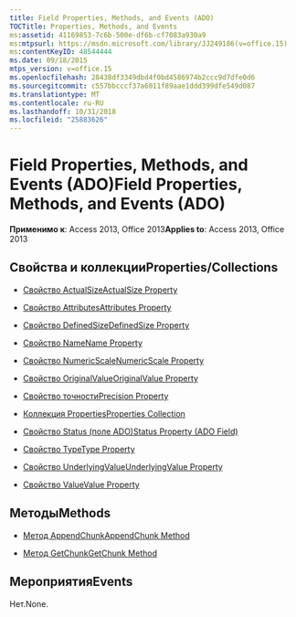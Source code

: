 ```yaml
---
title: Field Properties, Methods, and Events (ADO)
TOCTitle: Properties, Methods, and Events
ms:assetid: 41169853-7c6b-500e-df6b-cf7083a930a9
ms:mtpsurl: https://msdn.microsoft.com/library/JJ249186(v=office.15)
ms:contentKeyID: 48544444
ms.date: 09/18/2015
mtps_version: v=office.15
ms.openlocfilehash: 28438df3349dbd4f0bd4586974b2ccc9d7dfe0d6
ms.sourcegitcommit: c557bbcccf37a6011f89aae1ddd399dfe549d087
ms.translationtype: MT
ms.contentlocale: ru-RU
ms.lasthandoff: 10/31/2018
ms.locfileid: "25883626"
---
```

# <a name="field-properties-methods-and-events-ado"></a><span data-ttu-id="38f8b-102">Field Properties, Methods, and Events (ADO)</span><span class="sxs-lookup"><span data-stu-id="38f8b-102">Field Properties, Methods, and Events (ADO)</span></span>


<span data-ttu-id="38f8b-103">**Применимо к**: Access 2013, Office 2013</span><span class="sxs-lookup"><span data-stu-id="38f8b-103">**Applies to**: Access 2013, Office 2013</span></span>

## <a name="propertiescollections"></a><span data-ttu-id="38f8b-104">Свойства и коллекции</span><span class="sxs-lookup"><span data-stu-id="38f8b-104">Properties/Collections</span></span>

- [<span data-ttu-id="38f8b-105">Свойство ActualSize</span><span class="sxs-lookup"><span data-stu-id="38f8b-105">ActualSize Property</span></span>](actualsize-property-ado.md)

- [<span data-ttu-id="38f8b-106">Свойство Attributes</span><span class="sxs-lookup"><span data-stu-id="38f8b-106">Attributes Property</span></span>](attributes-property-ado.md)

- [<span data-ttu-id="38f8b-107">Свойство DefinedSize</span><span class="sxs-lookup"><span data-stu-id="38f8b-107">DefinedSize Property</span></span>](definedsize-property-ado.md)

- [<span data-ttu-id="38f8b-108">Свойство Name</span><span class="sxs-lookup"><span data-stu-id="38f8b-108">Name Property</span></span>](name-property-ado.md)

- [<span data-ttu-id="38f8b-109">Свойство NumericScale</span><span class="sxs-lookup"><span data-stu-id="38f8b-109">NumericScale Property</span></span>](numericscale-property-ado.md)

- [<span data-ttu-id="38f8b-110">Свойство OriginalValue</span><span class="sxs-lookup"><span data-stu-id="38f8b-110">OriginalValue Property</span></span>](originalvalue-property-ado.md)

- [<span data-ttu-id="38f8b-111">Свойство точности</span><span class="sxs-lookup"><span data-stu-id="38f8b-111">Precision Property</span></span>](precision-property-ado.md)

- [<span data-ttu-id="38f8b-112">Коллекция Properties</span><span class="sxs-lookup"><span data-stu-id="38f8b-112">Properties Collection</span></span>](properties-collection-ado.md)

- [<span data-ttu-id="38f8b-113">Свойство Status (поле ADO)</span><span class="sxs-lookup"><span data-stu-id="38f8b-113">Status Property (ADO Field)</span></span>](status-property-ado-field.md)

- [<span data-ttu-id="38f8b-114">Свойство Type</span><span class="sxs-lookup"><span data-stu-id="38f8b-114">Type Property</span></span>](type-property-ado.md)

- [<span data-ttu-id="38f8b-115">Свойство UnderlyingValue</span><span class="sxs-lookup"><span data-stu-id="38f8b-115">UnderlyingValue Property</span></span>](underlyingvalue-property-ado.md)

- [<span data-ttu-id="38f8b-116">Свойство Value</span><span class="sxs-lookup"><span data-stu-id="38f8b-116">Value Property</span></span>](value-property-ado.md)

## <a name="methods"></a><span data-ttu-id="38f8b-117">Методы</span><span class="sxs-lookup"><span data-stu-id="38f8b-117">Methods</span></span>

- [<span data-ttu-id="38f8b-118">Метод AppendChunk</span><span class="sxs-lookup"><span data-stu-id="38f8b-118">AppendChunk Method</span></span>](appendchunk-method-ado.md)

- [<span data-ttu-id="38f8b-119">Метод GetChunk</span><span class="sxs-lookup"><span data-stu-id="38f8b-119">GetChunk Method</span></span>](getchunk-method-ado.md)

## <a name="events"></a><span data-ttu-id="38f8b-120">Мероприятия</span><span class="sxs-lookup"><span data-stu-id="38f8b-120">Events</span></span>

<span data-ttu-id="38f8b-121">Нет.</span><span class="sxs-lookup"><span data-stu-id="38f8b-121">None.</span></span>

